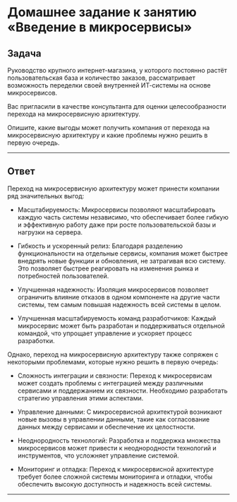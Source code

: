 # Домашнее задание к занятию «Введение в микросервисы»

## Задача

Руководство крупного интернет-магазина, у которого постоянно растёт пользовательская база и количество заказов, рассматривает возможность переделки своей внутренней   ИТ-системы на основе микросервисов. 

Вас пригласили в качестве консультанта для оценки целесообразности перехода на микросервисную архитектуру. 

Опишите, какие выгоды может получить компания от перехода на микросервисную архитектуру и какие проблемы нужно решить в первую очередь.

---
## Ответ

Переход на микросервисную архитектуру может принести компании ряд значительных выгод:

- Масштабируемость: Микросервисы позволяют масштабировать каждую часть системы независимо, что обеспечивает более гибкую и эффективную работу даже при росте пользовательской базы и нагрузки на сервера.

- Гибкость и ускоренный релиз: Благодаря разделению функциональности на отдельные сервисы, компания может быстрее внедрять новые функции и обновления, не затрагивая всю систему. Это позволяет быстрее реагировать на изменения рынка и потребностей пользователей.

- Улучшенная надежность: Изоляция микросервисов позволяет ограничить влияние отказов в одном компоненте на другие части системы, тем самым повышая надежность всей системы в целом.

- Улучшенная масштабируемость команд разработчиков: Каждый микросервис может быть разработан и поддерживаться отдельной командой, что упрощает управление и ускоряет процесс разработки.


Однако, переход на микросервисную архитектуру также сопряжен с некоторыми проблемами, которые нужно решить в первую очередь:

- Сложность интеграции и связности: Переход к микросервисам может создать проблемы с интеграцией между различными сервисами и поддержанием их связности. Необходимо разработать стратегию управления этими аспектами.

- Управление данными: С микросервисной архитектурой возникают новые вызовы в управлении данными, такие как согласование данных между сервисами и обеспечение их целостности.

- Неоднородность технологий: Разработка и поддержка множества микросервисов может привести к неоднородности технологий и инструментов, что усложняет управление системой.

- Мониторинг и отладка: Переход к микросервисной архитектуре требует более сложной системы мониторинга и отладки, чтобы обеспечить высокую доступность и надежность всей системы.
---
